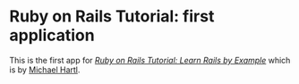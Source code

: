 # Ruby on Rails Tutorial: first application

This is the first app for [*Ruby on Rails Tutorial: Learn Rails by Example*](http://railstutorial.org/)
which is by [Michael Hartl](http://michaelhartl.com/).
